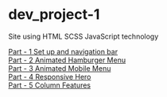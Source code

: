 # dev_project-1
Site using HTML SCSS JavaScript technology

[Part - 1 Set up and navigation bar](/README/Part_1/README.md)<br>
[Part - 2 Animated Hamburger Menu](/README/Part_2/README.md)<br>
[Part - 3 Animated Mobile Menu](/README/Part_3/README.md)<br>
[Part - 4 Responsive Hero](/README/Part_4/README.md)<br>
[Part - 5 Column Features](/README/Part_5/README.md)<br>